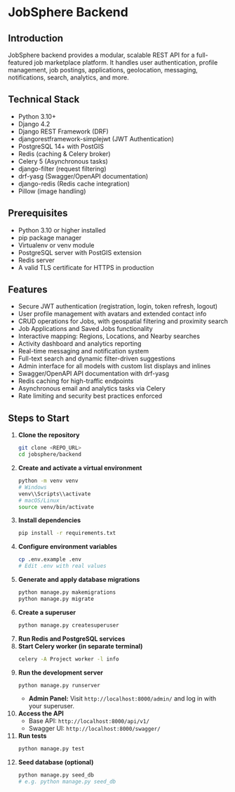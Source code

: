# JobSphere Backend

## Introduction
JobSphere backend provides a modular, scalable REST API for a full-featured job marketplace platform. It handles user authentication, profile management, job postings, applications, geolocation, messaging, notifications, search, analytics, and more.

## Technical Stack
- Python 3.10+
- Django 4.2
- Django REST Framework (DRF)
- djangorestframework-simplejwt (JWT Authentication)
- PostgreSQL 14+ with PostGIS
- Redis (caching & Celery broker)
- Celery 5 (Asynchronous tasks)
- django-filter (request filtering)
- drf-yasg (Swagger/OpenAPI documentation)
- django-redis (Redis cache integration)
- Pillow (image handling)

## Prerequisites
- Python 3.10 or higher installed
- pip package manager
- Virtualenv or venv module
- PostgreSQL server with PostGIS extension
- Redis server
- A valid TLS certificate for HTTPS in production

## Features
- Secure JWT authentication (registration, login, token refresh, logout)
- User profile management with avatars and extended contact info
- CRUD operations for Jobs, with geospatial filtering and proximity search
- Job Applications and Saved Jobs functionality
- Interactive mapping: Regions, Locations, and Nearby searches
- Activity dashboard and analytics reporting
- Real-time messaging and notification system
- Full-text search and dynamic filter-driven suggestions
- Admin interface for all models with custom list displays and inlines
- Swagger/OpenAPI API documentation with drf-yasg
- Redis caching for high-traffic endpoints
- Asynchronous email and analytics tasks via Celery
- Rate limiting and security best practices enforced

## Steps to Start
1. **Clone the repository**
   ```bash
   git clone <REPO_URL>
   cd jobsphere/backend
   ```
2. **Create and activate a virtual environment**
   ```bash
   python -m venv venv
   # Windows
   venv\\Scripts\\activate
   # macOS/Linux
   source venv/bin/activate
   ```
3. **Install dependencies**
   ```bash
   pip install -r requirements.txt
   ```
4. **Configure environment variables**
   ```bash
   cp .env.example .env
   # Edit .env with real values
   ```
5. **Generate and apply database migrations**
   ```bash
   python manage.py makemigrations
   python manage.py migrate
   ```
6. **Create a superuser**
   ```bash
   python manage.py createsuperuser
   ```
7. **Run Redis and PostgreSQL services**
8. **Start Celery worker (in separate terminal)**
   ```bash
   celery -A Project worker -l info
   ```
9. **Run the development server**
   ```bash
   python manage.py runserver
   ```
   - **Admin Panel:** Visit `http://localhost:8000/admin/` and log in with your superuser.
10. **Access the API**
    - Base API: `http://localhost:8000/api/v1/`
    - Swagger UI: `http://localhost:8000/swagger/`
11. **Run tests**
    ```bash
    python manage.py test
    ```
12. **Seed database (optional)**
    ```bash
    python manage.py seed_db
    # e.g. python manage.py seed_db
    ```
